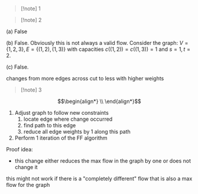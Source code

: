 >[!note] 1


>[!note] 2

(a) False 

(b) False. Obviously this is not always a valid flow. Consider the graph: $V=\{1,2,3\},E=\{(1,2),(1,3)\}$ with capacities $c((1,2))=c((1,3))=1$ and $s=1,t=2$. 

(c) False. 

changes from more edges across cut to less with higher weights

>[!note] 3


$$\begin{align*}
\\
\end{align*}$$


1. Adjust graph to follow new constraints
	1. locate edge where change occurred 
	2. find path to this edge
	3. reduce all edge weights by 1 along this path 
2. Perform 1 iteration of the FF algorithm

Proof idea:

- this change either reduces the max flow in the graph by one or does not change it

this might not work if there is a "completely different" flow that is also a max flow for the graph